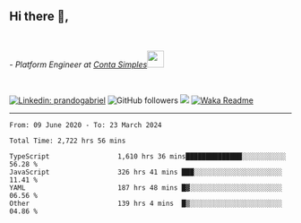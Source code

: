 <h2>Hi there  👋,</h2> </br>

<p><em>- Platform Engineer at <a href="https://contasimples.com">Conta Simples</a><img src="https://media.giphy.com/media/WUlplcMpOCEmTGBtBW/giphy.gif" width="30"> 
</em></p></br>


[![Linkedin: prandogabriel](https://img.shields.io/badge/-prandogabriel-blue?style=flat-square&logo=Linkedin&logoColor=white&link=https://www.linkedin.com/in/prandogabriel/)](https://www.linkedin.com/in/prandogabriel)
![GitHub followers](https://img.shields.io/github/followers/prandogabriel?label=Follow&style=social)
![](https://visitor-badge.glitch.me/badge?page_id=prandogabriel.prandogabriel)
[![Waka Readme](https://github.com/prandogabriel/prandogabriel/actions/workflows/update-stats.yml.yml/badge.svg)](https://github.com/prandogabriel/prandogabriel/actions/workflows/update-stats.yml.yml)

---

<!--START_SECTION:waka-->

```golang
From: 09 June 2020 - To: 23 March 2024

Total Time: 2,722 hrs 56 mins

TypeScript                 1,610 hrs 36 mins██████████████░░░░░░░░░░░   56.28 %
JavaScript                 326 hrs 41 mins ███░░░░░░░░░░░░░░░░░░░░░░   11.41 %
YAML                       187 hrs 48 mins █▓░░░░░░░░░░░░░░░░░░░░░░░   06.56 %
Other                      139 hrs 4 mins  █▒░░░░░░░░░░░░░░░░░░░░░░░   04.86 %
```

<!--END_SECTION:waka-->
